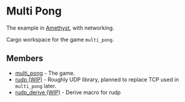 # Multi Pong
The example in [Amethyst](https://github.com/amethyst/amethyst), with networking.

Cargo workspace for the game `multi_pong`.

## Members
- [multi_pong](./multi_pong/README.md) - The game.
- [rudp (WIP)](./rudp/README.md) - Roughly UDP library, planned to replace TCP used in `multi_pong` later.
- [rudp_derive (WIP)](./rudp_derive/README.md) - Derive macro for rudp
